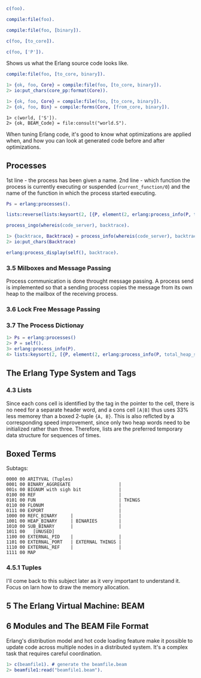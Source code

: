 ```erlang
c(foo).
```


```erlang
compile:file(foo).
```

```erlang
compile:file(foo, [binary]).
```

```erlang
c(foo, [to_core]).
```


```erlang
c(foo, ['P']).
```

Shows us what the Erlang source code looks like.


```erlang
compile:file(foo, [to_core, binary]).
```

```erlang
1> {ok, foo, Core} = compile:file(foo, [to_core, binary]).
2> io:put_chars(core_pp:format(Core)).
```


```erlang
1> {ok, foo, Core} = compile:file(foo, [to_core, binary]).
2> {ok, foo, Bin} = compile:forms(Core, [from_core, binary]).
```

```erland
1> c(world, ['S']).
2> {ok, BEAM_Code} = file:consult("world.S").
```

When tuning Erlang code, it's good to know what optimizations are applied when, and how you can look at generated code before and after optimizations.


## Processes

1st line - the process has been given a name.
2nd line - which function the process is currently executing or suspended (`current_function/0`) and the name of the function in which the process started executing.

```erlang
Ps = erlang:processes().
```

```erlang
lists:reverse(lists:keysort(2, [{P, element(2, erlang:process_info(P, total_heap_size))} || P <- erlang:processes()])).
```

```erlang
process_ingo(whereis(code_server), backtrace).
```

```erlang
1> {backtrace, Backtrace} = process_info(whereis(code_server), backtrace).
2> io:put_chars(Backtrace)
```

```erlang
erlang:process_display(self(), backtrace).
```

### 3.5 Milboxes and Message Passing

Process communication is done throught message passing. A process send is implemented so that a sending process copies the message from its own heap to the mailbox of the receiving process.

### 3.6 Lock Free Message Passing

### 3.7 The Process Dictionay

```erlang
1> Ps = erlang:processes()
2> P = self().
3> erlang:process_info(P).
4> lists:keysort(2, [{P, element(2, erlang:process_info(P, total_heap_size))} || P <- Ps]).
```

## The Erlang Type System and Tags

### 4.3 Lists

Since each cons cell is identified by the tag in the pointer to the cell, there is no need for a separate header word, and a cons cell `[A|B]` thus uses 33% less memorey than a boxed 2-tuple `{A, B}`. This is also reflcted by a corresponding speed improvement, since only two heap words need to be initialized rather than three. Therefore, lists are the preferred temporary data structure for sequences of times.

## Boxed Terms

Subtags:

```
0000 00 ARITYVAL (Tuples)
0001 00 BINARY_AGGREGATE                  |
001s 00 BIGNUM with sigh bit              |
0100 00 REF                               |
0101 00 FUN                               | THINGS
0110 00 FLONUM                            |
0111 00 EXPORT                            |
1000 00 REFC_BINARY     |                 |
1001 00 HEAP_BINARY     | BINARIES        |
1010 00 SUB_BINARY      |                 |
1011 00   [UNUSED]
1100 00 EXTERNAL_PID    |                 |
1101 00 EXTERNAL_PORT   | EXTERNAL THINGS |
1110 00 EXTERNAL_REF    |                 |
1111 00 MAP
```

### 4.5.1 Tuples

I'll come back to this subject later as it very important to understand it. Focus on larn how to draw the memory allocation.

## 5 The Erlang Virtual Machine: BEAM

## 6 Modules and The BEAM File Format

Erlang's distribution model and hot code loading feature make it possible to update code across multiple nodes in a distributed system. It's a complex task that requires careful coordination.

```erlang
1> c(beamfile1). # generate the beamfile.beam 
2> beamfile1:read("beamfile1.beam").
```